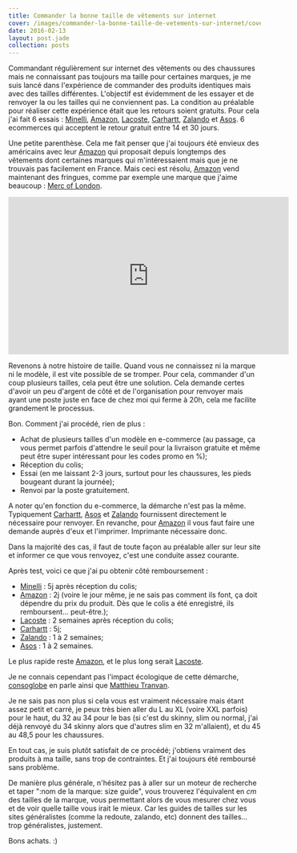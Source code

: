 ```yaml
---
title: Commander la bonne taille de vêtements sur internet
cover: /images/commander-la-bonne-taille-de-vetements-sur-internet/cover.jpg
date: 2016-02-13
layout: post.jade
collection: posts
---
```


Commandant régulièrement sur internet des vêtements ou des chaussures mais ne connaissant pas toujours ma taille pour certaines marques, je me suis lancé dans l'expérience de commander des produits identiques mais avec des tailles différentes. L'objectif est évidemment de les essayer et de renvoyer la ou les tailles qui ne conviennent pas. La condition au préalable pour réaliser cette expérience était que les retours soient gratuits. Pour cela j'ai fait 6 essais : [Minelli](http://www.minelli.fr/), [Amazon](http://www.amazon.fr/), [Lacoste](http://www.lacoste.com/fr/), [Carhartt](http://www.carhartt-wip.com/), [Zalando](https://www.zalando.fr/) et [Asos](http://www.asos.com/). 6 ecommerces qui acceptent le retour gratuit entre 14 et 30 jours.

Une petite parenthèse. Cela me fait penser que j'ai toujours été envieux des américains avec leur [Amazon](http://www.amazon.fr/) qui proposait depuis longtemps des vêtements dont certaines marques qui m'intéressaient mais que je ne trouvais pas facilement en France. Mais ceci est résolu, [Amazon](http://www.amazon.fr/) vend maintenant des fringues, comme par exemple une marque que j'aime beaucoup : [Merc of London](http://www.merc-clothing.eu/).

<iframe width="560" height="315" src="https://www.youtube.com/embed/57APNJx0buo" frameborder="0" allowfullscreen></iframe>

Revenons à notre histoire de taille. Quand vous ne connaissez ni la marque ni le modèle, il est vite possible de se tromper. Pour cela, commander d'un coup plusieurs tailles, cela peut être une solution. Cela demande certes d'avoir un peu d'argent de côté et de l'organisation pour renvoyer mais ayant une poste juste en face de chez moi qui ferme à 20h, cela me facilite grandement le processus.

Bon. Comment j'ai procédé, rien de plus :

- Achat de plusieurs tailles d'un modèle en e-commerce (au passage, ça vous permet parfois d'attendre le seuil pour la livraison gratuite et même peut être super intéressant pour les codes promo en %);
- Réception du colis;
- Essai (en me laissant 2-3 jours, surtout pour les chaussures, les pieds bougeant durant la journée);
- Renvoi par la poste gratuitement.

A noter qu'en fonction du e-commerce, la démarche n'est pas la même. Typiquement [Carhartt](http://www.carhartt-wip.com/), [Asos](http://www.asos.com/) et [Zalando](https://www.zalando.fr/) fournissent directement le nécessaire pour renvoyer. En revanche, pour [Amazon](http://www.amazon.fr/) il vous faut faire une demande auprès d'eux et l'imprimer. Imprimante nécessaire donc.

Dans la majorité des cas, il faut de toute façon au préalable aller sur leur site et informer ce que vous renvoyez, c'est une conduite assez courante.

Après test, voici ce que j'ai pu obtenir côté remboursement :

- [Minelli](http://www.minelli.fr/) : 5j après réception du colis;
- [Amazon](http://www.amazon.fr/) : 2j (voire le jour même, je ne sais pas comment ils font, ça doit dépendre du prix du produit. Dès que le colis a été enregistré, ils remboursent… peut-être.);
- [Lacoste](http://www.lacoste.com/fr/) : 2 semaines après réception du colis;
- [Carhartt](http://www.carhartt-wip.com/) : 5j;
- [Zalando](https://www.zalando.fr/) : 1 à 2 semaines;
- [Asos](http://www.asos.com/) : 1 à 2 semaines.

Le plus rapide reste [Amazon](http://www.amazon.fr/), et le plus long serait [Lacoste](http://www.lacoste.com/fr/).

Je ne connais cependant pas l'impact écologique de cette démarche, [consoglobe](http://www.consoglobe.com/commerce-economie-rime-ecologie-2858-cg) en parle ainsi que [Matthieu Tranvan](http://www.matthieu-tranvan.fr/revue-de-tendance/acheter-en-ligne-un-nouveau-comportement-ecologique-qui-changerait-la-distribution-des-entreprises.html).

Je ne sais pas non plus si cela vous est vraiment nécessaire mais étant assez petit et carré, je peux très bien aller du L au XL (voire XXL parfois) pour le haut, du 32 au 34 pour le bas (si c'est du skinny, slim ou normal, j'ai déjà renvoyé du 34 skinny alors que d'autres slim en 32 m'allaient), et du 45 au 48,5 pour les chaussures.

En tout cas, je suis plutôt satisfait de ce procédé; j'obtiens vraiment des produits à ma taille, sans trop de contraintes. Et j'ai toujours été remboursé sans problème.

De manière plus générale, n'hésitez pas à aller sur un moteur de recherche et taper ":nom de la marque: size guide", vous trouverez l'équivalent en _cm_ des tailles de la marque, vous permettant alors de vous mesurer chez vous et de voir quelle taille vous irait le mieux. Car les guides de tailles sur les sites généralistes (comme la redoute, zalando, etc) donnent des tailles… trop généralistes, justement.

Bons achats. :)

